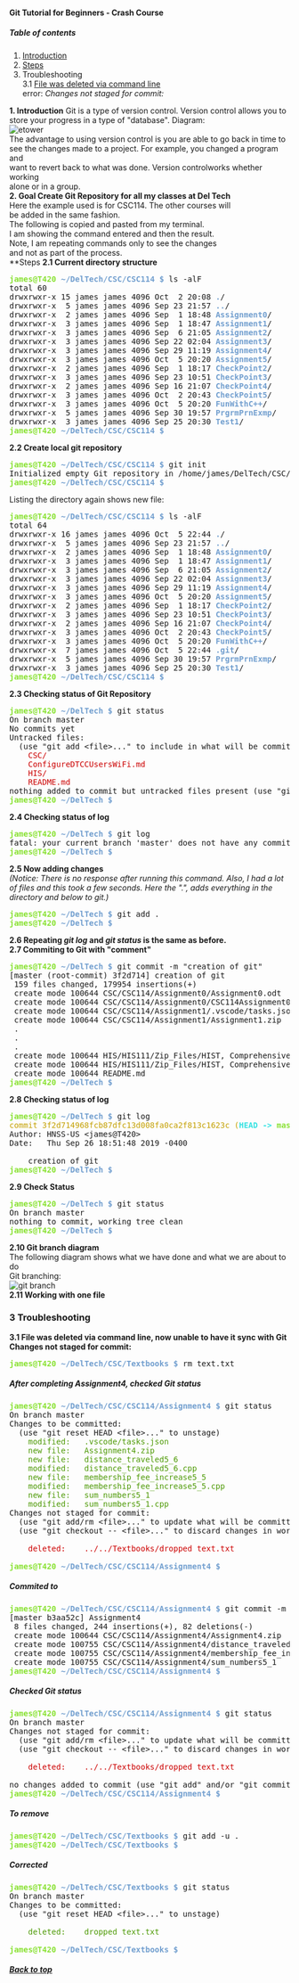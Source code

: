 #### Git Tutorial for Beginners - Crash Course 
##### Table of contents
1. [Introduction](#introduction)  
2. [Steps](#steps)   
3. Troubleshooting  
   3.1 [File was deleted via command line](#TS1)  
       error: *Changes not staged for commit:*

**1. Introduction**  <a name="introduction"></a>
Git is a type of version control. Version control allows you to 
store your progress in a type of "database".
Diagram:  
![etower](https://www.git-tower.com/learn/media/pages/git/ebook/en/command-line/basics/what-is-version-control/1234869142-1570000299/what-is-vcs.png "etower")  
The advantage to using version control is you are able to go back in time to  
see the changes made to a project. For example, you changed a program and  
want to revert back to what was done. Version controlworks whether working   
alone or in a group.  
**2. Goal Create Git Repository for all my classes at Del Tech**  
Here the example used is for CSC114. The other courses will  
be added in the same fashion.  
The following is copied and pasted from my terminal.  
I am showing the command entered and then the result.  
Note, I am repeating commands only to see the changes  
and not as part of the process.  
**Steps <a name="steps"></a>
**2.1 Current directory structure**  
<pre><font color="#8AE234"><b>james@T420</b></font> <font color="#729FCF"><b>~/DelTech/CSC/CSC114 $</b></font> ls -alF
total 60
drwxrwxr-x 15 james james 4096 Oct  2 20:08 <font color="#729FCF"><b>.</b></font>/
drwxrwxr-x  5 james james 4096 Sep 23 21:57 <font color="#729FCF"><b>..</b></font>/
drwxrwxr-x  2 james james 4096 Sep  1 18:48 <font color="#729FCF"><b>Assignment0</b></font>/
drwxrwxr-x  3 james james 4096 Sep  1 18:47 <font color="#729FCF"><b>Assignment1</b></font>/
drwxrwxr-x  3 james james 4096 Sep  6 21:05 <font color="#729FCF"><b>Assignment2</b></font>/
drwxrwxr-x  3 james james 4096 Sep 22 02:04 <font color="#729FCF"><b>Assignment3</b></font>/
drwxrwxr-x  3 james james 4096 Sep 29 11:19 <font color="#729FCF"><b>Assignment4</b></font>/
drwxrwxr-x  3 james james 4096 Oct  5 20:20 <font color="#729FCF"><b>Assignment5</b></font>/
drwxrwxr-x  2 james james 4096 Sep  1 18:17 <font color="#729FCF"><b>CheckPoint2</b></font>/
drwxrwxr-x  3 james james 4096 Sep 23 10:51 <font color="#729FCF"><b>CheckPoint3</b></font>/
drwxrwxr-x  2 james james 4096 Sep 16 21:07 <font color="#729FCF"><b>CheckPoint4</b></font>/
drwxrwxr-x  3 james james 4096 Oct  2 20:43 <font color="#729FCF"><b>CheckPoint5</b></font>/
drwxrwxr-x  3 james james 4096 Oct  5 20:20 <font color="#729FCF"><b>FunWithC++</b></font>/
drwxrwxr-x  5 james james 4096 Sep 30 19:57 <font color="#729FCF"><b>PrgrmPrnExmp</b></font>/
drwxrwxr-x  3 james james 4096 Sep 25 20:30 <font color="#729FCF"><b>Test1</b></font>/
<font color="#8AE234"><b>james@T420</b></font> <font color="#729FCF"><b>~/DelTech/CSC/CSC114 $</b></font> 
</pre>  
**2.2 Create local git repository**  
<pre><font color="#8AE234"><b>james@T420</b></font> <font color="#729FCF"><b>~/DelTech/CSC/CSC114 $</b></font> git init
Initialized empty Git repository in /home/james/DelTech/CSC/CSC114/.git/
<font color="#8AE234"><b>james@T420</b></font> <font color="#729FCF"><b>~/DelTech/CSC/CSC114 $</b></font> 
</pre>  
Listing the directory again shows new file:  
<pre><font color="#8AE234"><b>james@T420</b></font> <font color="#729FCF"><b>~/DelTech/CSC/CSC114 $</b></font> ls -alF
total 64
drwxrwxr-x 16 james james 4096 Oct  5 22:44 <font color="#729FCF"><b>.</b></font>/
drwxrwxr-x  5 james james 4096 Sep 23 21:57 <font color="#729FCF"><b>..</b></font>/
drwxrwxr-x  2 james james 4096 Sep  1 18:48 <font color="#729FCF"><b>Assignment0</b></font>/
drwxrwxr-x  3 james james 4096 Sep  1 18:47 <font color="#729FCF"><b>Assignment1</b></font>/
drwxrwxr-x  3 james james 4096 Sep  6 21:05 <font color="#729FCF"><b>Assignment2</b></font>/
drwxrwxr-x  3 james james 4096 Sep 22 02:04 <font color="#729FCF"><b>Assignment3</b></font>/
drwxrwxr-x  3 james james 4096 Sep 29 11:19 <font color="#729FCF"><b>Assignment4</b></font>/
drwxrwxr-x  3 james james 4096 Oct  5 20:20 <font color="#729FCF"><b>Assignment5</b></font>/
drwxrwxr-x  2 james james 4096 Sep  1 18:17 <font color="#729FCF"><b>CheckPoint2</b></font>/
drwxrwxr-x  3 james james 4096 Sep 23 10:51 <font color="#729FCF"><b>CheckPoint3</b></font>/
drwxrwxr-x  2 james james 4096 Sep 16 21:07 <font color="#729FCF"><b>CheckPoint4</b></font>/
drwxrwxr-x  3 james james 4096 Oct  2 20:43 <font color="#729FCF"><b>CheckPoint5</b></font>/
drwxrwxr-x  3 james james 4096 Oct  5 20:20 <font color="#729FCF"><b>FunWithC++</b></font>/
drwxrwxr-x  7 james james 4096 Oct  5 22:44 <font color="#729FCF"><b>.git</b></font>/
drwxrwxr-x  5 james james 4096 Sep 30 19:57 <font color="#729FCF"><b>PrgrmPrnExmp</b></font>/
drwxrwxr-x  3 james james 4096 Sep 25 20:30 <font color="#729FCF"><b>Test1</b></font>/
<font color="#8AE234"><b>james@T420</b></font> <font color="#729FCF"><b>~/DelTech/CSC/CSC114 $</b></font> 
</pre>  

**2.3 Checking status of Git Repository**    
<pre><font color="#8AE234"><b>james@T420</b></font> <font color="#729FCF"><b>~/DelTech $</b></font> git status
On branch master  
No commits yet  
Untracked files:  
  (use &quot;git add &lt;file&gt;...&quot; to include in what will be committed)  
	<font color="#CC0000">CSC/</font>  
	<font color="#CC0000">ConfigureDTCCUsersWiFi.md</font>  
	<font color="#CC0000">HIS/</font>  
	<font color="#CC0000">README.md</font>  
nothing added to commit but untracked files present (use &quot;git add&quot; to track)  
<font color="#8AE234"><b>james@T420</b></font> <font color="#729FCF"><b>~/DelTech $</b></font>   
</pre>  
**2.4 Checking status of log** 
<pre><font color="#8AE234"><b>james@T420</b></font> <font color="#729FCF"><b>~/DelTech $</b></font> git log
fatal: your current branch &apos;master&apos; does not have any commits yet
<font color="#8AE234"><b>james@T420</b></font> <font color="#729FCF"><b>~/DelTech $</b></font> </pre>
**2.5 Now adding changes**  
*(Notice: There is no response after running this command. Also, I had a lot of files 
and this took a few seconds. Here the ".", adds everything in the directory and below to git.)*  
<pre><font color="#8AE234"><b>james@T420</b></font> <font color="#729FCF"><b>~/DelTech $</b></font> git add .
<font color="#8AE234"><b>james@T420</b></font> <font color="#729FCF"><b>~/DelTech $</b></font> </pre>  
**2.6 Repeating *git log* and *git status* is the same as before.**  
**2.7 Commiting to Git with "comment"**  
<pre><font color="#8AE234"><b>james@T420</b></font> <font color="#729FCF"><b>~/DelTech $</b></font> git commit -m &quot;creation of git&quot;
[master (root-commit) 3f2d714] creation of git
 159 files changed, 179954 insertions(+)
 create mode 100644 CSC/CSC114/Assignment0/Assignment0.odt
 create mode 100644 CSC/CSC114/Assignment0/CSC114Assignment0_Ethics.pdf
 create mode 100644 CSC/CSC114/Assignment1/.vscode/tasks.json
 create mode 100644 CSC/CSC114/Assignment1/Assignment1.zip
 .
 .
 .
 create mode 100644 HIS/HIS111/Zip_Files/HIST, Comprehensive 5th Edition by Kevin M. Schultz sm.zip
 create mode 100644 HIS/HIS111/Zip_Files/HIST, Comprehensive 5th Edition by Kevin M. Schultz_test_bank.zip
 create mode 100644 README.md
<font color="#8AE234"><b>james@T420</b></font> <font color="#729FCF"><b>~/DelTech $</b></font> 
</pre>  
**2.8 Checking status of log**  
<pre><font color="#8AE234"><b>james@T420</b></font> <font color="#729FCF"><b>~/DelTech $</b></font> git log
<font color="#C4A000">commit 3f2d714968fcb87dfc13d008fa0ca2f813c1623c (</font><font color="#34E2E2"><b>HEAD -&gt; </b></font><font color="#8AE234"><b>master</b></font><font color="#C4A000">)</font>
Author: HNSS-US &lt;james@T420&gt;
Date:   Thu Sep 26 18:51:48 2019 -0400

    creation of git
<font color="#8AE234"><b>james@T420</b></font> <font color="#729FCF"><b>~/DelTech $</b></font></pre>  
**2.9 Check Status**  
<pre><font color="#8AE234"><b>james@T420</b></font> <font color="#729FCF"><b>~/DelTech $</b></font> git status
On branch master
nothing to commit, working tree clean
<font color="#8AE234"><b>james@T420</b></font> <font color="#729FCF"><b>~/DelTech $</b></font> 
</pre>  
**2.10 Git branch diagram**  
The following diagram shows what we have 
done and what we are about to do  
Git branching:  
![git branch](https://guides.github.com/activities/hello-world/branching.png "Git Branch Image")  
**2.11 Working with one file**

### 3 Troubleshooting  
**3.1 File was deleted via command line, now unable to have it sync with Git <a name="TS1"></a>  
      Changes not staged for commit:**  
<pre><font color="#8AE234"><b>james@T420</b></font> <font color="#729FCF"><b>~/DelTech/CSC/Textbooks $</b></font> rm text.txt</pre>  
##### After completing Assignment4, checked Git status
<pre><font color="#8AE234"><b>james@T420</b></font> <font color="#729FCF"><b>~/DelTech/CSC/CSC114/Assignment4 $</b></font> git status  
On branch master  
Changes to be committed:
  (use &quot;git reset HEAD &lt;file&gt;...&quot; to unstage)
	<font color="#4E9A06">modified:   .vscode/tasks.json</font>
	<font color="#4E9A06">new file:   Assignment4.zip</font>
	<font color="#4E9A06">new file:   distance_traveled5_6</font>
	<font color="#4E9A06">modified:   distance_traveled5_6.cpp</font>
	<font color="#4E9A06">new file:   membership_fee_increase5_5</font>
	<font color="#4E9A06">modified:   membership_fee_increase5_5.cpp</font>
	<font color="#4E9A06">new file:   sum_numbers5_1</font>
	<font color="#4E9A06">modified:   sum_numbers5_1.cpp</font>
Changes not staged for commit:
  (use &quot;git add/rm &lt;file&gt;...&quot; to update what will be committed)
  (use &quot;git checkout -- &lt;file&gt;...&quot; to discard changes in working directory)

	<font color="#CC0000">deleted:    ../../Textbooks/dropped text.txt</font>

<font color="#8AE234"><b>james@T420</b></font> <font color="#729FCF"><b>~/DelTech/CSC/CSC114/Assignment4 $</b></font></pre>  
##### Commited to 
<pre><font color="#8AE234"><b>james@T420</b></font> <font color="#729FCF"><b>~/DelTech/CSC/CSC114/Assignment4 $</b></font> git commit -m &quot;Assignment4&quot;
[master b3aa52c] Assignment4
 8 files changed, 244 insertions(+), 82 deletions(-)
 create mode 100644 CSC/CSC114/Assignment4/Assignment4.zip
 create mode 100755 CSC/CSC114/Assignment4/distance_traveled5_6
 create mode 100755 CSC/CSC114/Assignment4/membership_fee_increase5_5
 create mode 100755 CSC/CSC114/Assignment4/sum_numbers5_1
<font color="#8AE234"><b>james@T420</b></font> <font color="#729FCF"><b>~/DelTech/CSC/CSC114/Assignment4 $</b></font></pre>  

##### Checked Git status  
<pre><font color="#8AE234"><b>james@T420</b></font> <font color="#729FCF"><b>~/DelTech/CSC/CSC114/Assignment4 $</b></font> git status
On branch master
Changes not staged for commit:
  (use &quot;git add/rm &lt;file&gt;...&quot; to update what will be committed)
  (use &quot;git checkout -- &lt;file&gt;...&quot; to discard changes in working directory)

	<font color="#CC0000">deleted:    ../../Textbooks/dropped text.txt</font>

no changes added to commit (use &quot;git add&quot; and/or &quot;git commit -a&quot;)
<font color="#8AE234"><b>james@T420</b></font> <font color="#729FCF"><b>~/DelTech/CSC/CSC114/Assignment4 $</b></font> </pre>  
##### To remove  
<pre><font color="#8AE234"><b>james@T420</b></font> <font color="#729FCF"><b>~/DelTech/CSC/Textbooks $</b></font> git add -u .
<font color="#8AE234"><b>james@T420</b></font> <font color="#729FCF"><b>~/DelTech/CSC/Textbooks $</b></font></pre>  

##### Corrected  
<pre><font color="#8AE234"><b>james@T420</b></font> <font color="#729FCF"><b>~/DelTech/CSC/Textbooks $</b></font> git status
On branch master
Changes to be committed:
  (use &quot;git reset HEAD &lt;file&gt;...&quot; to unstage)

	<font color="#4E9A06">deleted:    dropped text.txt</font>

<font color="#8AE234"><b>james@T420</b></font> <font color="#729FCF"><b>~/DelTech/CSC/Textbooks $</b></font> 
</pre>  

##### [Back to top](#introduction)  
